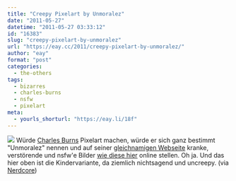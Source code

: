 ```yaml
---
title: "Creepy Pixelart by Unmoralez"
date: "2011-05-27"
datetime: "2011-05-27 03:33:12"
id: "16383"
slug: "creepy-pixelart-by-unmoralez"
url: "https://eay.cc/2011/creepy-pixelart-by-unmoralez/"
author: "eay"
format: "post"
categories:
  - the-others
tags:
  - bizarres
  - charles-burns
  - nsfw
  - pixelart
meta:
  - yourls_shorturl: "https://eay.li/18f"
---
```


![](https://eay.cc/uploads/2011/unmoralez.gif) Würde [Charles Burns](http://de.wikipedia.org/wiki/Charles_Burns) Pixelart machen, würde er sich ganz bestimmt "Unmoralez" nennen und auf seiner [gleichnamigen Webseite](http://www.unomoralez.com/) kranke, verstörende und nsfw'e Bilder [wie diese hier](http://www.unomoralez.com/img.html) online stellen. Oh ja. Und das hier oben ist die Kindervariante, da ziemlich nichtsagend und uncreepy. (via [Nerdcore](http://www.crackajack.de/2011/05/25/unmoralez-pixelart/))
